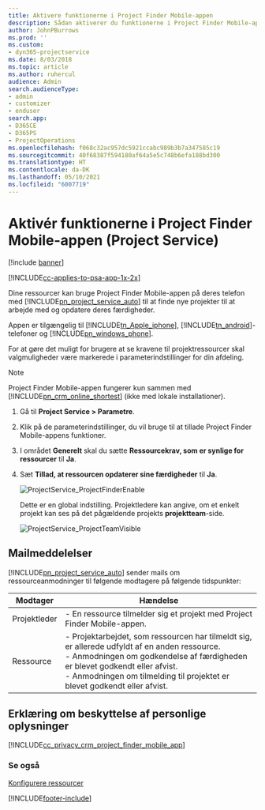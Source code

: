 ```yaml
---
title: Aktivere funktionerne i Project Finder Mobile-appen
description: Sådan aktiverer du funktionerne i Project Finder Mobile-appen til Project Service
author: JohnPBurrows
ms.prod: ''
ms.custom:
- dyn365-projectservice
ms.date: 8/03/2018
ms.topic: article
ms.author: ruhercul
audience: Admin
search.audienceType:
- admin
- customizer
- enduser
search.app:
- D365CE
- D365PS
- ProjectOperations
ms.openlocfilehash: f068c32ac957dc5921ccabc989b3b7a347585c19
ms.sourcegitcommit: 40f68387f594180af64a5e5c748b6efa188bd300
ms.translationtype: HT
ms.contentlocale: da-DK
ms.lasthandoff: 05/10/2021
ms.locfileid: "6007719"
---
```

# <a name="enable-project-finder-mobile-app-features-project-service"></a>Aktivér funktionerne i Project Finder Mobile-appen (Project Service)

[!include [banner](../includes/psa-now-project-operations.md)]

[!INCLUDE[cc-applies-to-psa-app-1x-2x](../includes/cc-applies-to-psa-app-1x-2x.md)]

Dine ressourcer kan bruge Project Finder Mobile-appen på deres telefon med [!INCLUDE[pn_project_service_auto](../includes/pn-project-service-auto.md)] til at finde nye projekter til at arbejde med og opdatere deres færdigheder.  
  
 Appen er tilgængelig til [!INCLUDE[tn_Apple_iphone](../includes/tn-apple-iphone.md)], [!INCLUDE[tn_android](../includes/tn-android.md)]-telefoner og [!INCLUDE[pn_windows_phone](../includes/pn-windows-phone.md)].  
    
 For at gøre det muligt for brugere at se kravene til projektressourcer skal valgmuligheder være markerede i parameterindstillinger for din afdeling.
  
> [!NOTE]
>  Project Finder Mobile-appen fungerer kun sammen med [!INCLUDE[pn_crm_online_shortest](../includes/pn-crm-online-shortest.md)] (ikke med lokale installationer).  
  
1. Gå til **Project Service > Parametre**.  
  
2. Klik på de parameterindstillinger, du vil bruge til at tillade Project Finder Mobile-appens funktioner.  
  
3. I området **Generelt** skal du sætte **Ressourcekrav, som er synlige for ressourcer** til **Ja**.  
  
4. Sæt **Tillad, at ressourcen opdaterer sine færdigheder** til **Ja**.  
  
   ![ProjectService_ProjectFinderEnable](../psa/media/project-service-project-finder-enable.png "ProjectService_ProjectFinderEnable")  
  
   Dette er en global indstilling. Projektledere kan angive, om et enkelt projekt kan ses på det pågældende projekts **projektteam**-side.  
  
   ![ProjectService_ProjectTeamVisible](../psa/media/project-service-project-team-visible.png "ProjectService_ProjectTeamVisible")  
  
## <a name="email-notifications"></a>Mailmeddelelser  
 [!INCLUDE[pn_project_service_auto](../includes/pn-project-service-auto.md)] sender mails om ressourceanmodninger til følgende modtagere på følgende tidspunkter:  
  
|Modtager|Hændelse|  
|---------------|-----------|  
|Projektleder|- En ressource tilmelder sig et projekt med Project Finder Mobile-appen.|  
|Ressource|- Projektarbejdet, som ressourcen har tilmeldt sig, er allerede udfyldt af en anden ressource.<br />- Anmodningen om godkendelse af færdigheden er blevet godkendt eller afvist.<br />- Anmodningen om tilmelding til projektet er blevet godkendt eller afvist.|  
  
## <a name="privacy-notice"></a>Erklæring om beskyttelse af personlige oplysninger  
 [!INCLUDE[cc_privacy_crm_project_finder_mobile_app](../includes/cc-privacy-crm-project-finder-mobile-app.md)]  
  
### <a name="see-also"></a>Se også  
 [Konfigurere ressourcer](../psa/set-up-resources.md)


[!INCLUDE[footer-include](../includes/footer-banner.md)]